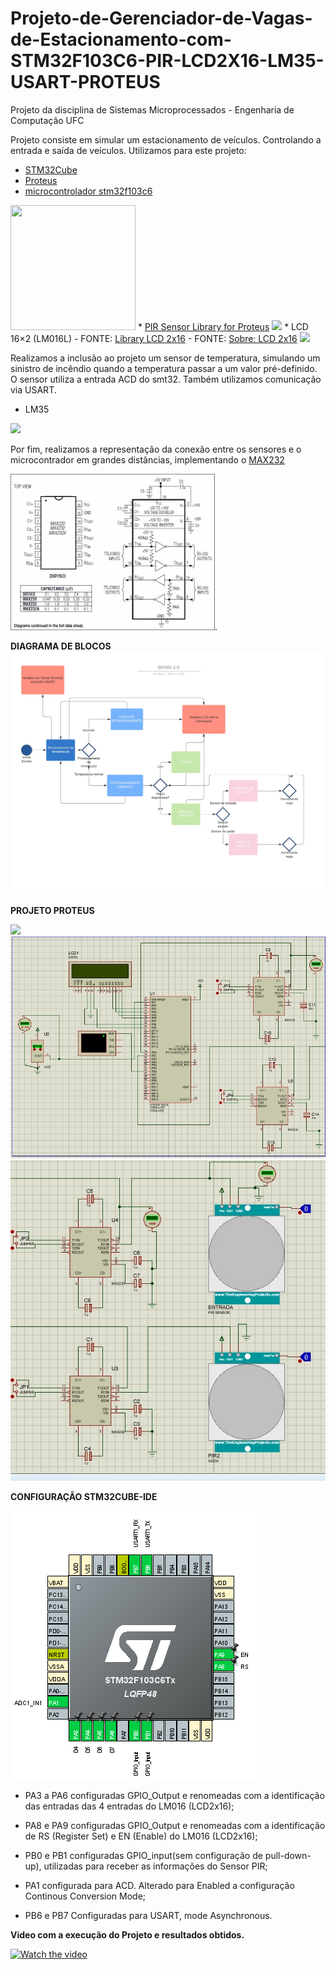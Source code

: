 # Projeto-de-Gerenciador-de-Vagas-de-Estacionamento-com-STM32F103C6-PIR-LCD2X16-LM35-USART-PROTEUS
Projeto da disciplina de Sistemas Microprocessados - Engenharia de Computação UFC

Projeto consiste em simular um estacionamento de veículos. Controlando a entrada e saída de veículos.
Utilizamos para este projeto:
* <a href="https://www.st.com/en/ecosystems/stm32cube.html">STM32Cube</a>
* <a href="https://www.labcenter.com/">Proteus</a>
* <a href="https://www.st.com/en/microcontrollers-microprocessors/stm32f103c6.html">microcontrolador stm32f103c6</a>
<img src="https://github.com/joirneto/Projeto-de-Gerenciador-de-Vagas-de-Estacionamento-com-STM32F103C6-SENSOR-PIR-PROTEUS/blob/main/images/smt32f103c6.jpg" width="200" height="200"/>
* <a href="https://www.theengineeringprojects.com/2016/01/pir-sensor-library-proteus.html">PIR Sensor Library for Proteus</a>
<img src="https://github.com/joirneto/Projeto-de-Gerenciador-de-Vagas-de-Estacionamento-com-STM32F103C6-SENSOR-PIR-PROTEUS/blob/main/images/PIR-Sensor-Library-for-Proteus-214x300.jpg">
* LCD 16×2 (LM016L) - FONTE: <a href="https://controllerstech.com/">Library LCD 2x16</a> - FONTE: <a href="https://embeddedcenter.wordpress.com/ece-study-centre/display-module/lcd-16x2-lm016l/">Sobre: LCD 2x16</a>
<img src="https://github.com/joirneto/Projeto-de-Gerenciador-de-Vagas-de-Estacionamento-com-STM32F103C6-SENSOR-PIR-PROTEUS/blob/main/images/LCD%202x16.jpg">

Realizamos a inclusão ao projeto um sensor de temperatura, simulando um sinistro de incêndio quando a temperatura passar a um valor pré-definido. O sensor utiliza a entrada ACD do smt32. Também utilizamos comunicação via USART.
* LM35
<img src="https://github.com/joirneto/Projeto-de-Gerenciador-de-Vagas-de-Estacionamento-com-STM32F103C6-SENSOR-PIR-PROTEUS/blob/main/images/LM35.png">

Por fim, realizamos a representação da conexão entre os sensores e o microcontrador em grandes distâncias, implementando o <a href="https://www.ti.com/lit/ds/symlink/max232.pdf?ts=1618077179451&ref_url=https%253A%252F%252Fwww.ti.com%252Fproduct%252FMAX232%253Futm_source%253Dsupplyframe%2526utm_medium%253DSEP%2526utm_campaign%253Dnot_alldatasheet%2526DCM%253Dyes%2526dclid%253DCOr3nMv08-8CFUswuQYd2tIO5g">MAX232</a>

<img src="https://github.com/joirneto/Projeto-de-Gerenciador-de-Vagas-de-Estacionamento-com-STM32F103C6-PIR-LCD2X16-LM35-USART-PROTEUS/blob/main/images/MAX232.jpg">.

**DIAGRAMA DE BLOCOS**
<img src="https://github.com/joirneto/Projeto-de-Gerenciador-de-Vagas-de-Estacionamento-com-STM32F103C6-PIR-LCD2X16-LM35-USART-PROTEUS/blob/main/images/BPMN%202.0.jpeg">


**PROJETO PROTEUS**

<img src="https://github.com/joirneto/Projeto-de-Gerenciador-de-Vagas-de-Estacionamento-com-STM32F103C6-SENSOR-PIR-PROTEUS/blob/main/images/Projeto%20Proteus.jpg">
<img src="https://github.com/joirneto/Projeto-de-Gerenciador-de-Vagas-de-Estacionamento-com-STM32F103C6-PIR-LCD2X16-LM35-USART-PROTEUS/blob/main/images/Projeto%20Proteus%201.jpg">
<img src="https://github.com/joirneto/Projeto-de-Gerenciador-de-Vagas-de-Estacionamento-com-STM32F103C6-PIR-LCD2X16-LM35-USART-PROTEUS/blob/main/images/Projeto%20Proteus%202.jpg">

**CONFIGURAÇÃO STM32CUBE-IDE**

<img src="https://github.com/joirneto/Projeto-de-Gerenciador-de-Vagas-de-Estacionamento-com-STM32F103C6-PIR-LCD2X16-LM35-USART-PROTEUS/blob/main/images/Configura%C3%A7%C3%A3o%20stm32.png/">

- PA3 a PA6 configuradas GPIO_Output e renomeadas com a identificação das entradas das 4 entradas do LM016 (LCD2x16);

- PA8 e PA9 configuradas GPIO_Output e renomeadas com a identificação de RS (Register Set) e EN (Enable) do LM016 (LCD2x16);

- PB0 e PB1 configuradas GPIO_input(sem configuração de pull-down-up), utilizadas para receber as informações do Sensor PIR;

- PA1 configurada para ACD. Alterado para Enabled a configuração Continous Conversion Mode;

- PB6 e PB7 Configuradas para USART, mode Asynchronous.



**Video com a execução do Projeto e resultados obtidos.**

[![Watch the video](https://img.youtube.com/vi/T-D1KVIuvjA/maxresdefault.jpg)](https://youtu.be/T-D1KVIuvjA)



